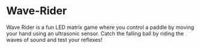 # Wave-Rider
Wave Rider is a fun LED matrix game where you control a paddle by moving your hand using an ultrasonic sensor. Catch the falling ball by riding the waves of sound and test your reflexes!
